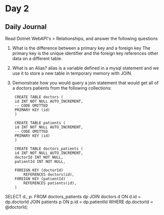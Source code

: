 # Day 2 

## Daily Journal
Read Dotnet WebAPI's > Relationships, and answer the following questions
1. What is the difference between a primary key and a foreign key
The primary key is the unique identifier and the foreign key references other data on a different table.
2. What is an Alias?
alias is a variable defined in a mysql statement and we use it to store a new table in temporary memory with JOIN.
3. Demonstrate how you would query a join statement that would get all of a doctors patients from the following collections:

        CREATE TABLE doctors (
        id INT NOT NULL AUTO_INCREMENT,
        -- CODE OMITTED
        PRIMARY KEY (id)
        )

        CREATE TABLE patients (
        id INT NOT NULL AUTO_INCREMENT,
        -- CODE OMITTED
        PRIMARY KEY (id)
        )

        CREATE TABLE doctors_patients (
        id INT NOT NULL AUTO_INCREMENT,
        doctorId INT NOT NULL,
        patientId INT NOT NULL,

        FOREIGN KEY (doctorId)
            REFERENCES doctors(id),
        FOREIGN KEY (patientId)
            REFERENCES patients(id),
        )

SELECT
    d.*,
    p.*
FROM 
doctors_patients dp
JOIN doctors d ON d.id = dp.doctorId
JOIN patients p ON p.id = dp.patientId
WHERE 
dp.doctorId = @doctorId;
